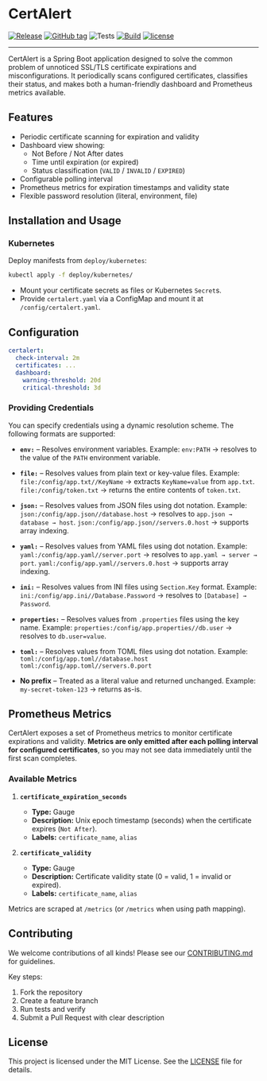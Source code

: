 # CertAlert

[![Release](https://img.shields.io/github/release/gi8lino/certalert.svg?style=flat-square)](https://github.com/gi8lino/certalert/releases/latest)
[![GitHub tag](https://img.shields.io/github/tag/gi8lino/certalert.svg?style=flat-square)](https://github.com/gi8lino/certalert/releases/latest)
![Tests](https://github.com/gi8lino/certalert/actions/workflows/tests.yml/badge.svg)
[![Build](https://github.com/gi8lino/certalert/actions/workflows/release.yml/badge.svg)](https://github.com/gi8lino/certalert/actions/workflows/release.yml)
[![license](https://img.shields.io/github/license/gi8lino/certalert.svg?style=flat-square)](LICENSE)

---

CertAlert is a Spring Boot application designed to solve the common problem of unnoticed SSL/TLS certificate expirations
and misconfigurations. It periodically scans configured certificates, classifies their status, and makes both a
human-friendly dashboard and Prometheus metrics available.

## Features

- Periodic certificate scanning for expiration and validity
- Dashboard view showing:
  - Not Before / Not After dates
  - Time until expiration (or expired)
  - Status classification (`VALID` / `INVALID` / `EXPIRED`)
- Configurable polling interval
- Prometheus metrics for expiration timestamps and validity state
- Flexible password resolution (literal, environment, file)

## Installation and Usage

### Kubernetes

Deploy manifests from `deploy/kubernetes`:

```bash
kubectl apply -f deploy/kubernetes/
```

- Mount your certificate secrets as files or Kubernetes `Secret`s.
- Provide `certalert.yaml` via a ConfigMap and mount it at `/config/certalert.yaml`.

## Configuration

```yaml
certalert:
  check-interval: 2m
  certificates: ...
  dashboard:
    warning-threshold: 20d
    critical-threshold: 3d
```

### Providing Credentials

You can specify credentials using a dynamic resolution scheme. The following formats are supported:

- **`env:`** – Resolves environment variables.
  Example:
  `env:PATH` → resolves to the value of the `PATH` environment variable.

- **`file:`** – Resolves values from plain text or key-value files.
  Example:
  `file:/config/app.txt//KeyName` → extracts `KeyName=value` from `app.txt`.
  `file:/config/token.txt` → returns the entire contents of `token.txt`.

- **`json:`** – Resolves values from JSON files using dot notation.
  Example:
  `json:/config/app.json//database.host` → resolves to `app.json → database → host`.
  `json:/config/app.json//servers.0.host` → supports array indexing.

- **`yaml:`** – Resolves values from YAML files using dot notation.
  Example:
  `yaml:/config/app.yaml//server.port` → resolves to `app.yaml → server → port`.
  `yaml:/config/app.yaml//servers.0.host` → supports array indexing.

- **`ini:`** – Resolves values from INI files using `Section.Key` format.
  Example:
  `ini:/config/app.ini//Database.Password` → resolves to `[Database] → Password`.

- **`properties:`** – Resolves values from `.properties` files using the key name.
  Example:
  `properties:/config/app.properties//db.user` → resolves to `db.user=value`.

- **`toml:`** – Resolves values from TOML files using dot notation.
  Example:
  `toml:/config/app.toml//database.host`
  `toml:/config/app.toml//servers.0.port`

- **No prefix** – Treated as a literal value and returned unchanged.
  Example:
  `my-secret-token-123` → returns as-is.

## Prometheus Metrics

CertAlert exposes a set of Prometheus metrics to monitor certificate expirations and validity. **Metrics are only
emitted after each polling interval for configured certificates**, so you may not see data immediately until the first
scan completes.

### Available Metrics

1. **`certificate_expiration_seconds`**

   - **Type:** Gauge
   - **Description:** Unix epoch timestamp (seconds) when the certificate expires (`Not After`).
   - **Labels:** `certificate_name`, `alias`

2. **`certificate_validity`**
   - **Type:** Gauge
   - **Description:** Certificate validity state (0 = valid, 1 = invalid or expired).
   - **Labels:** `certificate_name`, `alias`

Metrics are scraped at `/metrics` (or `/metrics` when using path mapping).

## Contributing

We welcome contributions of all kinds! Please see our [CONTRIBUTING.md](.github/CONTRIBUTING.md) for guidelines.

Key steps:

1. Fork the repository
2. Create a feature branch
3. Run tests and verify
4. Submit a Pull Request with clear description

## License

This project is licensed under the MIT License. See the [LICENSE](LICENSE) file for details.
